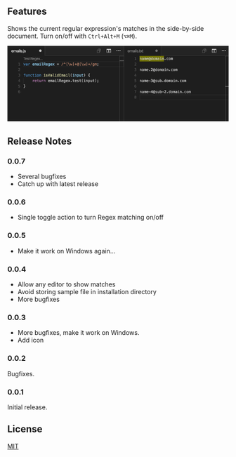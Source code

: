 ## Features

Shows the current regular expression's matches in the side-by-side document. Turn on/off with `Ctrl+Alt+M` (`⌥⌘M`).

![Regex Previewer in Action](images/in_action.gif)

## Release Notes

### 0.0.7

- Several bugfixes
- Catch up with latest release

### 0.0.6

- Single toggle action to turn Regex matching on/off

### 0.0.5

- Make it work on Windows again...

### 0.0.4

- Allow any editor to show matches
- Avoid storing sample file in installation directory
- More bugfixes

### 0.0.3

- More bugfixes, make it work on Windows.
- Add icon

### 0.0.2

Bugfixes.

### 0.0.1

Initial release.

## License

[MIT](LICENSE)
